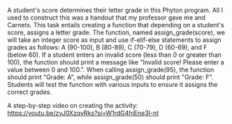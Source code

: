 A student's score determines their letter grade in this Phyton program. All I used to construct this was a handout that my professor gave me and Carnets. This task entails creating a function that depending on a student's score, assigns a letter grade. The function, named assign_grade(score), we will take an integer score as input and use if-elif-else statements to assign grades as follows: A (90-100), B (80-89), C (70-79), D (60-69), and F (below 60). If a student enters an invalid score (less than 0 or greater than 100), the function should print a message like "Invalid score! Please enter a value between 0 and 100.". When calling assign_grade(95), the function should print "Grade: A", while assign_grade(50) should print "Grade: F". Students will test the function with various inputs to ensure it assigns the correct grades.

A step-by-step video on creating the activity: https://youtu.be/zyJ0XzqvRks?si=W1rdG4hjEne3I-nt 
